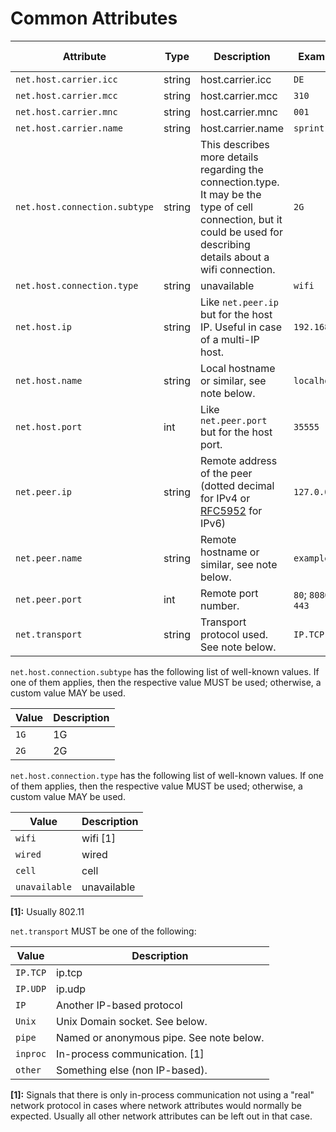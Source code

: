 # Common Attributes

<!-- Re-generate TOC with `TODO: ADD cmd` -->
<!-- semconv network -->
| Attribute  | Type | Description  | Examples  | [Requirement Level](https://opentelemetry.io/docs/specs/semconv/general/attribute-requirement-level/) | [Stability](https://opentelemetry.io/docs/specs/otel/versioning-and-stability/#semantic-conventions-stability) |
|---|---|---|---|---|---|
| `net.host.carrier.icc` | string | host.carrier.icc | `DE` | `Recommended` | Experimental |
| `net.host.carrier.mcc` | string | host.carrier.mcc | `310` | `Recommended` | Experimental |
| `net.host.carrier.mnc` | string | host.carrier.mnc | `001` | `Recommended` | Experimental |
| `net.host.carrier.name` | string | host.carrier.name | `sprint` | `Recommended` | Experimental |
| `net.host.connection.subtype` | string | This describes more details regarding the connection.type. It may be the type of cell connection, but it could be used for describing details about a wifi connection. | `2G` | `Recommended` | Experimental |
| `net.host.connection.type` | string | unavailable | `wifi` | `Recommended` | Experimental |
| `net.host.ip` | string | Like `net.peer.ip` but for the host IP. Useful in case of a multi-IP host. | `192.168.0.1` | `Recommended` | Experimental |
| `net.host.name` | string | Local hostname or similar, see note below. | `localhost` | `Recommended` | Experimental |
| `net.host.port` | int | Like `net.peer.port` but for the host port. | `35555` | `Recommended` | Experimental |
| `net.peer.ip` | string | Remote address of the peer (dotted decimal for IPv4 or [RFC5952](https://tools.ietf.org/html/rfc5952) for IPv6) | `127.0.0.1` | `Recommended` | Experimental |
| `net.peer.name` | string | Remote hostname or similar, see note below. | `example.com` | `Recommended` | Experimental |
| `net.peer.port` | int | Remote port number. | `80`; `8080`; `443` | `Recommended` | Experimental |
| `net.transport` | string | Transport protocol used. See note below. | `IP.TCP` | `Recommended` | Experimental |

`net.host.connection.subtype` has the following list of well-known values. If one of them applies, then the respective value MUST be used; otherwise, a custom value MAY be used.

| Value  | Description |
|---|---|
| `1G` | 1G |
| `2G` | 2G |

`net.host.connection.type` has the following list of well-known values. If one of them applies, then the respective value MUST be used; otherwise, a custom value MAY be used.

| Value  | Description |
|---|---|
| `wifi` | wifi [1] |
| `wired` | wired |
| `cell` | cell |
| `unavailable` | unavailable |

**[1]:** Usually 802.11

`net.transport` MUST be one of the following:

| Value  | Description |
|---|---|
| `IP.TCP` | ip.tcp |
| `IP.UDP` | ip.udp |
| `IP` | Another IP-based protocol |
| `Unix` | Unix Domain socket. See below. |
| `pipe` | Named or anonymous pipe. See note below. |
| `inproc` | In-process communication. [1] |
| `other` | Something else (non IP-based). |

**[1]:** Signals that there is only in-process communication not using a "real" network protocol in cases where network attributes would normally be expected. Usually all other network attributes can be left out in that case.
<!-- endsemconv -->
